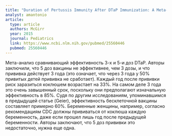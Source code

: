 ```yaml
---
title: "Duration of Pertussis Immunity After DTaP Immunization: A Meta-analysis"
analyst: amantonio
article:
  type: article
  authors: McGirr
  year: 2015
  journal: Pediatrics
  link: https://www.ncbi.nlm.nih.gov/pubmed/25560446
  pubmed: 25560446
---
```


Мета-анализ сравнивающий эффективность 3-х и 5-и доз DTaP. Авторы заключили, что 5 доз вакцины не эффективнее, чем 3 дозы, и что прививка действует 3 года (это означает, что через 3 года у 50% привитых детей прививка не сработает). Каждый год после прививки риск заразиться коклюшем возрастает на 33%. На самом деле 3 года это очень завышенный срок, поскольку они предполагают изначальную эффективность в 85%. Судя по другим исследованиям, упоминавшимся в предыдущей статье (Geier), эффективность бесклеточной вакцины составляет примерно 60%. Беременные женщины, например, согласно рекомендациям CDC должны прививаться от коклюша каждую беременность, даже если прошел лишь год после предыдущей беременности.
Авторы заключают, что 5 доз прививки это недостаточно, нужна еще одна.
